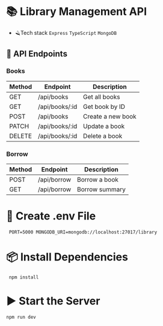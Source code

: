


# 📚 Library Management API

* 🪒Tech stack
 `Express`
 `TypeScript`
 `MongoDB`

## 📌 API Endpoints

### Books

| Method | Endpoint         | Description         |
|--------|------------------|---------------------|
| GET    | /api/books       | Get all books       |
| GET    | /api/books/:id   | Get book by ID      |
| POST   | /api/books       | Create a new book   |
| PATCH  | /api/books/:id   | Update a book       |
| DELETE | /api/books/:id   | Delete a book       |

### Borrow

| Method | Endpoint               | Description            |
|--------|------------------------|------------------------|
| POST   | /api/borrow            | Borrow a book          |
| GET    | /api/borrow             | Borrow summary    |




# 🧪 Create .env File
``
PORT=5000
MONGODB_URI=mongodb://localhost:27017/library``


# 📦 Install Dependencies
``
npm install``

# ▶️ Start the Server 
` npm run dev ` 
